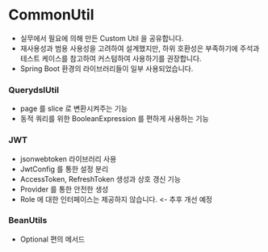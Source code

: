 # CommonUtil

- 실무에서 필요에 의해 만든 Custom Util 을 공유합니다.  
- 재사용성과 범용 사용성을 고려하여 설계했지만, 하위 호환성은 부족하기에 주석과 테스트 케이스를 참고하여 커스텀하여 사용하기를 권장합니다.
- Spring Boot 환경의 라이브러리들이 일부 사용되었습니다.

### QuerydslUtil

- page 를 slice 로 변환시켜주는 기능
- 동적 쿼리를 위한 BooleanExpression 를 편하게 사용하는 기능

### JWT

- jsonwebtoken 라이브러리 사용
- JwtConfig 를 통한 설정 분리
- AccessToken, RefreshToken 생성과 상호 갱신 기능
- Provider 를 통한 안전한 생성
- Role 에 대한 인터페이스는 제공하지 않습니다. <- 추후 개선 예정

### BeanUtils

- Optional 편의 메서드
